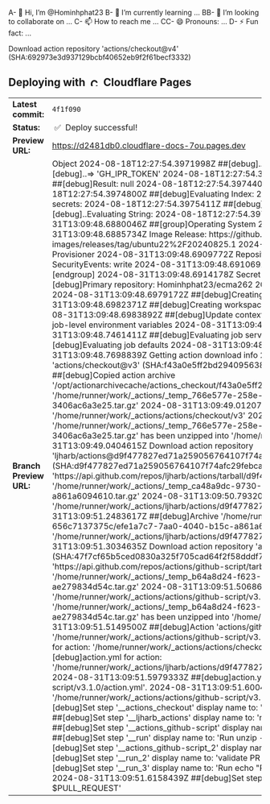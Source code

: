 A- 👋 Hi, I’m @Hominhphat23
B- 🌱 I’m currently learning ...
BB- 💞️ I’m looking to collaborate on ...
C- 📫 How to reach me ...
CC- 😄 Pronouns: ...
D- ⚡ Fun fact: ...

<!---
Hominhphat23/Hominhphat23 is a ✨ special ✨ repository because its `README.md` (this file) appears on your GitHub profile.
You can click the Preview link to take a look at your changes.
--->Download action repository 'actions/checkout@v4' (SHA:692973e3d937129bcbf40652eb9f2f61becf3332)
## Deploying with &nbsp;<a href="https://pages.dev"><img alt="Cloudflare Pages" src="https://user-images.githubusercontent.com/23264/106598434-9e719e00-654f-11eb-9e59-6167043cfa01.png" width="16"></a> &nbsp;Cloudflare Pages

<table><tr><td><strong>Latest commit:</strong> </td><td>
<code>4f1f090</code>
</td></tr>
<tr><td><strong>Status:</strong></td><td>&nbsp;✅&nbsp; Deploy successful!</td></tr>
<tr><td><strong>Preview URL:</strong></td><td>
<a href='https://d2481db0.cloudflare-docs-7ou.pages.dev'>https://d2481db0.cloudflare-docs-7ou.pages.dev</a>
</td></tr>
<tr><td><strong>Branch Preview URL:</strong></td><td
e132cd6715f14dd6cf13631c060b3eb0b8f800ca
cloudflare/cloudflare-docs] workers: fix typo (PR #16220)
2024-08-18T12:27:54.3970920Z ##[debug]Evaluating Index:
2024-08-18T12:27:54.3971244Z ##[debug]..Evaluating secrets:
2024-08-18T12:27:54.3971584Z ##[debug]..=> Object
2024-08-18T12:27:54.3971998Z ##[debug]..Evaluating String:
2024-08-18T12:27:54.3972310Z ##[debug]..=> 'GH_IPR_TOKEN'
2024-08-18T12:27:54.3972677Z ##[debug]=> null
2024-08-18T12:27:54.3972935Z ##[debug]Result: null
2024-08-18T12:27:54.3974401Z ##[debug]Evaluating: secrets.GOOGLE_API_KEY
2024-08-18T12:27:54.3974800Z ##[debug]Evaluating Index:
2024-08-18T12:27:54.3975106Z ##[debug]..Evaluating secrets:
2024-08-18T12:27:54.3975411Z ##[debug]..=> Object
2024-08-18T12:27:54.3975685Z ##[debug]..Evaluating String:
2024-08-18T12:27:54.3975991Z ##[debug]..=> 'GOOGLE_API_KEY'
2024-08-31T13:09:48.6880046Z ##[group]Operating System
2024-08-31T13:09:48.6881634Z ##[endgroup]
2024-08-31T13:09:48.6885734Z Image Release: https://github.com/actions/runner-images/releases/tag/ubuntu22%2F20240825.1
2024-08-31T13:09:48.6887025Z ##[group]Runner Image Provisioner
2024-08-31T13:09:48.6909772Z RepositoryProjects: write
2024-08-31T13:09:48.6910290Z SecurityEvents: write
2024-08-31T13:09:48.6910692Z Statuses: write
2024-08-31T13:09:48.6911192Z ##[endgroup]
2024-08-31T13:09:48.6914178Z Secret source: Actions
2024-08-31T13:09:48.6914821Z ##[debug]Primary repository: Hominhphat23/ecma262
2024-08-31T13:09:48.6915465Z Prepare workflow directory
2024-08-31T13:09:48.6979172Z ##[debug]Creating pipeline directory: '/home/runner/work/ecma262'
2024-08-31T13:09:48.6982371Z ##[debug]Creating workspace directory: '/home/runner/work/ecma262/ecma262'
2024-08-31T13:09:48.6983892Z ##[debug]Update context data
2024-08-31T13:09:48.6987441Z ##[debug]Evaluating job-level environment variables
2024-08-31T13:09:48.7457943Z ##[debug]Evaluating job container
2024-08-31T13:09:48.7461411Z ##[debug]Evaluating job service containers
2024-08-31T13:09:48.7463899Z ##[debug]Evaluating job defaults
2024-08-31T13:09:48.7540501Z Prepare all required actions
2024-08-31T13:09:48.7698839Z Getting action download info
2024-08-31T13:09:48.9324491Z Download action repository 'actions/checkout@v3' (SHA:f43a0e5ff2bd294095638e18286ca9a3d1956744)
2024-08-31T13:09:48.9352599Z ##[debug]Copied action archive '/opt/actionarchivecache/actions_checkout/f43a0e5ff2bd294095638e18286ca9a3d1956744.tar.gz' to '/home/runner/work/_actions/_temp_766e577e-258e-4089-bbd7-112da8f3e3ba/07cd07b0-621a-4c59-a69b-3406ac6a3e25.tar.gz'
2024-08-31T13:09:49.0120724Z ##[debug]Unwrap 'actions-checkout-f43a0e5' to '/home/runner/work/_actions/actions/checkout/v3'
2024-08-31T13:09:49.0286787Z ##[debug]Archive '/home/runner/work/_actions/_temp_766e577e-258e-4089-bbd7-112da8f3e3ba/07cd07b0-621a-4c59-a69b-3406ac6a3e25.tar.gz' has been unzipped into '/home/runner/work/_actions/actions/checkout/v3'.
2024-08-31T13:09:49.0404615Z Download action repository 'ljharb/actions@d9f477827ed71a259056764107f74afc29febcae' (SHA:d9f477827ed71a259056764107f74afc29febcae)
2024-08-31T13:09:50.5070430Z ##[debug]Download 'https://api.github.com/repos/ljharb/actions/tarball/d9f477827ed71a259056764107f74afc29febcae' to '/home/runner/work/_actions/_temp_ca48a9dc-9730-4eba-aff8-656c7137375c/efe1a7c7-7aa0-4040-b15c-a861a6094610.tar.gz'
2024-08-31T13:09:50.7932085Z ##[debug]Unwrap 'ljharb-actions-d9f4778' to '/home/runner/work/_actions/ljharb/actions/d9f477827ed71a259056764107f74afc29febcae'
2024-08-31T13:09:51.2483617Z ##[debug]Archive '/home/runner/work/_actions/_temp_ca48a9dc-9730-4eba-aff8-656c7137375c/efe1a7c7-7aa0-4040-b15c-a861a6094610.tar.gz' has been unzipped into '/home/runner/work/_actions/ljharb/actions/d9f477827ed71a259056764107f74afc29febcae'.
2024-08-31T13:09:51.3034635Z Download action repository 'actions/github-script@v3.1.0' (SHA:47f7cf65b5ced0830a325f705cad64f2f58dddf7)
2024-08-31T13:09:51.4952016Z ##[debug]Download 'https://api.github.com/repos/actions/github-script/tarball/47f7cf65b5ced0830a325f705cad64f2f58dddf7' to '/home/runner/work/_actions/_temp_b64a8d24-f623-49ba-a0dd-3da0003a3c05/4b16b8f2-a66a-43b9-bca5-ae279834d54c.tar.gz'
2024-08-31T13:09:51.5068609Z ##[debug]Unwrap 'actions-github-script-47f7cf6' to '/home/runner/work/_actions/actions/github-script/v3.1.0'
2024-08-31T13:09:51.5129518Z ##[debug]Archive '/home/runner/work/_actions/_temp_b64a8d24-f623-49ba-a0dd-3da0003a3c05/4b16b8f2-a66a-43b9-bca5-ae279834d54c.tar.gz' has been unzipped into '/home/runner/work/_actions/actions/github-script/v3.1.0'.
2024-08-31T13:09:51.5149500Z ##[debug]Action 'actions/github-script@v3.1.0' already downloaded at '/home/runner/work/_actions/actions/github-script/v3.1.0'.
2024-08-31T13:09:51.5188057Z ##[debug]action.yml for action: '/home/runner/work/_actions/actions/checkout/v3/action.yml'.
2024-08-31T13:09:51.5948455Z ##[debug]action.yml for action: '/home/runner/work/_actions/ljharb/actions/d9f477827ed71a259056764107f74afc29febcae/node/install/action.yml'.
2024-08-31T13:09:51.5979333Z ##[debug]action.yml for action: '/home/runner/work/_actions/actions/github-script/v3.1.0/action.yml'.
2024-08-31T13:09:51.6004105Z ##[debug]action.yml for action: '/home/runner/work/_actions/actions/github-script/v3.1.0/action.yml'.
2024-08-31T13:09:51.6147288Z ##[debug]Set step '__actions_checkout' display name to: 'Run actions/checkout@v3'
2024-08-31T13:09:51.6149140Z ##[debug]Set step '__ljharb_actions' display name to: 'nvm install lts/* && npm ci'
2024-08-31T13:09:51.6150471Z ##[debug]Set step '__actions_github-script' display name to: 'Download artifact'
2024-08-31T13:09:51.6153237Z ##[debug]Set step '__run' display name to: 'Run unzip -o out.zip -d out'
2024-08-31T13:09:51.6154517Z ##[debug]Set step '__actions_github-script_2' display name to: 'debug info'
2024-08-31T13:09:51.6155730Z ##[debug]Set step '__run_2' display name to: 'validate PR number from archive'
2024-08-31T13:09:51.6157107Z ##[debug]Set step '__run_3' display name to: 'Run echo "PULL_REQUEST=$(head -n1 out/pr.txt)" >> $GITHUB_ENV'
2024-08-31T13:09:51.6158439Z ##[debug]Set step '__run_4' display name to: 'Run rm out/pr.txt && echo $PULL_REQUEST'


